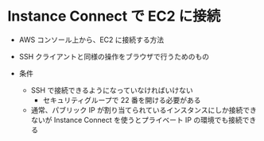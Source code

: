# Instance Connect で EC2 に接続

- AWS コンソール上から、EC2 に接続する方法
- SSH クライアントと同様の操作をブラウザで行うためのもの

- 条件
  - SSH で接続できるようになっていなければいけない
    - セキュリティグループで 22 番を開ける必要がある
  - 通常、パブリック IP が割り当てられているインスタンスにしか接続できないが Instance Connect を使うとプライベート IP の環境でも接続できる
